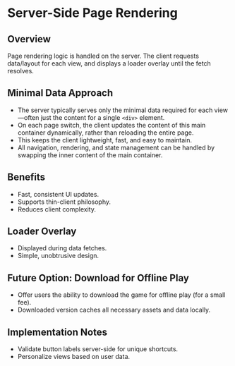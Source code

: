 # Server-Side Page Rendering

## Overview
Page rendering logic is handled on the server. The client requests data/layout for each view, and displays a loader overlay until the fetch resolves.

## Minimal Data Approach
- The server typically serves only the minimal data required for each view—often just the content for a single `<div>` element.
- On each page switch, the client updates the content of this main container dynamically, rather than reloading the entire page.
- This keeps the client lightweight, fast, and easy to maintain.
- All navigation, rendering, and state management can be handled by swapping the inner content of the main container.

## Benefits
- Fast, consistent UI updates.
- Supports thin-client philosophy.
- Reduces client complexity.

## Loader Overlay
- Displayed during data fetches.
- Simple, unobtrusive design.

## Future Option: Download for Offline Play
- Offer users the ability to download the game for offline play (for a small fee).
- Downloaded version caches all necessary assets and data locally.

## Implementation Notes
- Validate button labels server-side for unique shortcuts.
- Personalize views based on user data.
